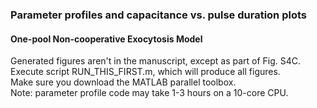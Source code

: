 ### Parameter profiles and capacitance vs. pulse duration plots
#### One-pool Non-cooperative Exocytosis Model 
Generated figures aren't in the manuscript, except as part of Fig. S4C. <br>
Execute script RUN_THIS_FIRST.m, which will produce all figures. <br>
Make sure you download the MATLAB parallel toolbox. <br>
Note: parameter profile code may take 1-3 hours on a 10-core CPU.
